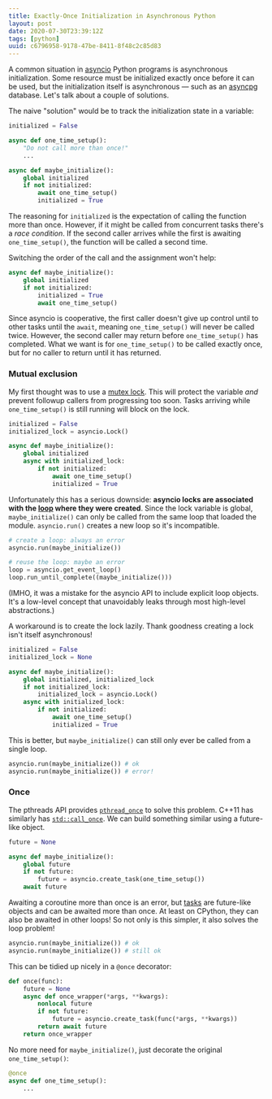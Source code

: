 ```yaml
---
title: Exactly-Once Initialization in Asynchronous Python
layout: post
date: 2020-07-30T23:39:12Z
tags: [python]
uuid: c6796958-9178-47be-8411-8f48c2c85d83
---
```


A common situation in [asyncio][asyncio] Python programs is asynchronous
initialization. Some resource must be initialized exactly once before it
can be used, but the initialization itself is asynchronous — such as an
[asyncpg][asyncpg] database. Let's talk about a couple of solutions.

The naive "solution" would be to track the initialization state in a
variable:

```py
initialized = False

async def one_time_setup():
    "Do not call more than once!"
    ...

async def maybe_initialize():
    global initialized
    if not initialized:
        await one_time_setup()
        initialized = True
```

The reasoning for `initialized` is the expectation of calling the
function more than once. However, if it might be called from concurrent
tasks there's a *race condition*. If the second caller arrives while the
first is awaiting `one_time_setup()`, the function will be called a
second time.

Switching the order of the call and the assignment won't help:

```py
async def maybe_initialize():
    global initialized
    if not initialized:
        initialized = True
        await one_time_setup()
```

Since asyncio is cooperative, the first caller doesn't give up control
until to other tasks until the `await`, meaning `one_time_setup()` will
never be called twice. However, the second caller may return before
`one_time_setup()` has completed. What we want is for `one_time_setup()`
to be called exactly once, but for no caller to return until it has
returned.

### Mutual exclusion

My first thought was to use a [mutex lock][lock]. This will protect the
variable *and* prevent followup callers from progressing too soon. Tasks
arriving while `one_time_setup()` is still running will block on the
lock.

```py
initialized = False
initialized_lock = asyncio.Lock()

async def maybe_initialize():
    global initialized
    async with initialized_lock:
        if not initialized:
            await one_time_setup()
            initialized = True
```

Unfortunately this has a serious downside: **asyncio locks are
associated with the [loop][loop] where they were created**. Since the
lock variable is global, `maybe_initialize()` can only be called from
the same loop that loaded the module. `asyncio.run()` creates a new loop
so it's incompatible.

```py
# create a loop: always an error
asyncio.run(maybe_initialize())

# reuse the loop: maybe an error
loop = asyncio.get_event_loop()
loop.run_until_complete((maybe_initialize()))
```

(IMHO, it was a mistake for the asyncio API to include explicit loop
objects. It's a low-level concept that unavoidably leaks through most
high-level abstractions.)

A workaround is to create the lock lazily. Thank goodness creating a
lock isn't itself asynchronous!

```py
initialized = False
initialized_lock = None

async def maybe_initialize():
    global initialized, initialized_lock
    if not initialized_lock:
        initialized_lock = asyncio.Lock()
    async with initialized_lock:
        if not initialized:
            await one_time_setup()
            initialized = True
```

This is better, but `maybe_initialize()` can still only ever be called
from a single loop.

```py
asyncio.run(maybe_initialize()) # ok
asyncio.run(maybe_initialize()) # error!
```

### Once

The pthreads API provides [`pthread_once`][once] to solve this problem.
C++11 has similarly has [`std::call_once`][cpp]. We can build something
similar using a future-like object.

```py
future = None

async def maybe_initialize():
    global future
    if not future:
        future = asyncio.create_task(one_time_setup())
    await future
```

Awaiting a coroutine more than once is an error, but [tasks][task] are
future-like objects and can be awaited more than once. At least on
CPython, they can also be awaited in other loops! So not only is this
simpler, it also solves the loop problem!

```py
asyncio.run(maybe_initialize()) # ok
asyncio.run(maybe_initialize()) # still ok
```

This can be tidied up nicely in a `@once` decorator:

```py
def once(func):
    future = None
    async def once_wrapper(*args, **kwargs):
        nonlocal future
        if not future:
            future = asyncio.create_task(func(*args, **kwargs))
        return await future
    return once_wrapper
```

No more need for `maybe_initialize()`, just decorate the original
`one_time_setup()`:

```py
@once
async def one_time_setup():
    ...
```


[asyncio]: https://docs.python.org/3/library/asyncio.html
[asyncpg]: https://github.com/MagicStack/asyncpg
[cpp]: https://en.cppreference.com/w/cpp/thread/call_once
[lock]: https://docs.python.org/3/library/asyncio-sync.html#lock
[loop]: https://docs.python.org/3/library/asyncio-eventloop.html
[once]: https://pubs.opengroup.org/onlinepubs/007908799/xsh/pthread_once.html
[task]: https://docs.python.org/3/library/asyncio-task.html#task-object
